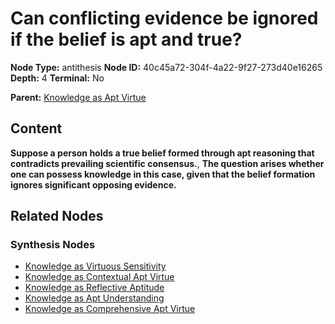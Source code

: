 # Can conflicting evidence be ignored if the belief is apt and true?

**Node Type:** antithesis
**Node ID:** 40c45a72-304f-4a22-9f27-273d40e16265
**Depth:** 4
**Terminal:** No

**Parent:** [Knowledge as Apt Virtue](knowledge-as-apt-virtue-synthesis-0dbe2b59-2448-41d7-a6ba-0afda16a9dd0.md)

## Content

**Suppose a person holds a true belief formed through apt reasoning that contradicts prevailing scientific consensus.**, **The question arises whether one can possess knowledge in this case, given that the belief formation ignores significant opposing evidence.**

## Related Nodes

### Synthesis Nodes

- [Knowledge as Virtuous Sensitivity](knowledge-as-virtuous-sensitivity-synthesis-393c41d6-9ad2-42d7-9d44-8cf5516c81aa.md)
- [Knowledge as Contextual Apt Virtue](knowledge-as-contextual-apt-virtue-synthesis-7749035d-b65c-4598-9f5a-540bb9b163ae.md)
- [Knowledge as Reflective Aptitude](knowledge-as-reflective-aptitude-synthesis-27d9c1bc-6046-4c83-b176-eaf69cbbd3a0.md)
- [Knowledge as Apt Understanding](knowledge-as-apt-understanding-synthesis-2f51dbf1-f2cc-4761-ba50-ab02cfcf18a8.md)
- [Knowledge as Comprehensive Apt Virtue](knowledge-as-comprehensive-apt-virtue-synthesis-6ee0ca3e-93f0-47d6-9369-ce72bed94af5.md)
